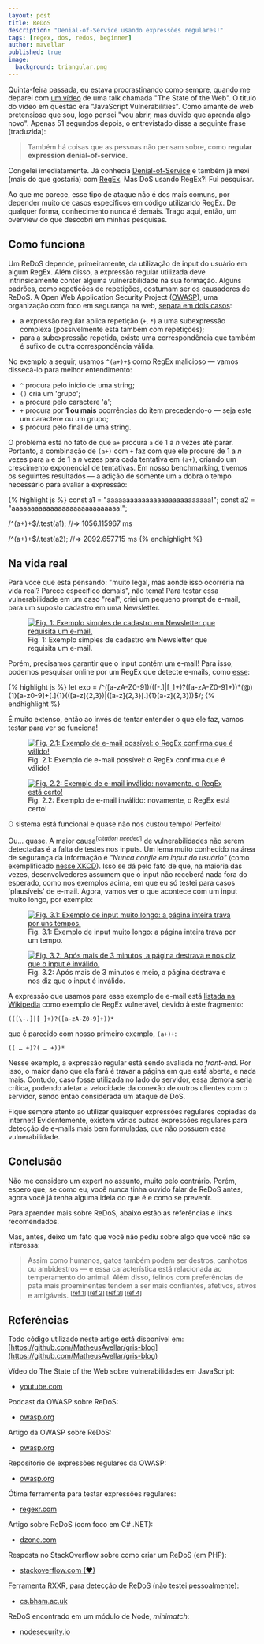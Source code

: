 ```yaml
---
layout: post
title: ReDoS
description: "Denial-of-Service usando expressões regulares!"
tags: [regex, dos, redos, beginner]
author: mavellar
published: true
image:
  background: triangular.png
---
```


Quinta-feira passada, eu estava procrastinando como sempre, quando me deparei com [um vídeo](https://youtu.be/IIwgeZgZFBo) de uma talk chamada "The State of the Web". O título do vídeo em questão era "JavaScript Vulnerabilities". Como amante de web pretensioso que sou, logo pensei "vou abrir, mas duvido que aprenda algo novo". Apenas 51 segundos depois, o entrevistado disse a seguinte frase (traduzida):

> Também há coisas que as pessoas não pensam sobre, como **regular expression denial-of-service.**

Congelei imediatamente. Já conhecia [Denial-of-Service](https://en.wikipedia.org/wiki/Denial-of-service_attack) e também já mexi (mais do que gostaria) com [RegEx](https://en.wikipedia.org/wiki/Regular_expression). Mas DoS usando RegEx⁈ Fui pesquisar.


Ao que me parece, esse tipo de ataque não é dos mais comuns, por depender muito de casos específicos em código utilizando RegEx. De qualquer forma, conhecimento nunca é demais. Trago aqui, então, um overview do que descobri em minhas pesquisas.

## Como funciona

Um ReDoS depende, primeiramente, da utilização de input do usuário em algum RegEx. Além disso, a expressão regular utilizada deve intrinsicamente conter alguma vulnerabilidade na sua formação. Alguns padrões, como repetições de repetições, costumam ser os causadores de ReDoS. A Open Web Application Security Project ([OWASP](https://en.wikipedia.org/wiki/OWASP)), uma organização com foco em segurança na web, [separa em dois casos](https://www.owasp.org/index.php/Podcast_56):

- a expressão regular aplica repetição (`+`, `*`) a uma subexpressão complexa (possivelmente esta também com repetições);
- para a subexpressão repetida, existe uma correspondência que também é sufixo de outra correspondência válida.

No exemplo a seguir, usamos `^(a+)+$` como RegEx malicioso — vamos dissecá-lo para melhor entendimento:

- `^` procura pelo início de uma string;
- `()` cria um 'grupo';
- `a` procura pelo caractere 'a';
- `+` procura por **1 ou mais** ocorrências do item precedendo-o — seja este um caractere ou um grupo;
- `$` procura pelo final de uma string.

O problema está no fato de que `a+` procura `a` de 1 a _n_ vezes até parar. Portanto, a combinação de `(a+)` com `+` faz com que ele procure de 1 a _n_ vezes para `a` e de 1 a _n_ vezes para cada tentativa em `(a+)`, criando um crescimento exponencial de tentativas. Em nosso benchmarking, tivemos os seguintes resultados — a adição de somente um `a` dobra o tempo necessário para avaliar a expressão:

{% highlight js %}
const a1 = "aaaaaaaaaaaaaaaaaaaaaaaaaaa!";
const a2 = "aaaaaaaaaaaaaaaaaaaaaaaaaaaa!";

/^(a+)+$/.test(a1);
//=> 1056.115967 ms

/^(a+)+$/.test(a2);
//=> 2092.657715 ms
{% endhighlight %}

## Na vida real

Para você que está pensando: "muito legal, mas aonde isso ocorreria na vida real? Parece específico demais", não tema! Para testar essa vulnerabilidade em um caso "real", criei um pequeno prompt de e-mail, para um suposto cadastro em uma Newsletter.

<figure class="half center">
   <a href="{{ site.url }}/images/2018-06-03-MHnyv0P.png"><img src="{{ site.url }}/images/2018-06-03-MHnyv0P.png" alt="Fig. 1: Exemplo simples de cadastro em Newsletter que requisita um e-mail."></a>
  <figcaption>Fig. 1: Exemplo simples de cadastro em Newsletter que requisita um e-mail.</figcaption>
</figure>

Porém, precisamos garantir que o input contém um e-mail! Para isso, podemos pesquisar online por um RegEx que detecte e-mails, como [esse](http://regexlib.com/REDetails.aspx?regexp_id=1757):

{% highlight js %}
let exp = /^([a-zA-Z0-9])(([\-.]|[_]+)?([a-zA-Z0-9]+))*(@){1}[a-z0-9]+[.]{1}(([a-z]{2,3})|([a-z]{2,3}[.]{1}[a-z]{2,3}))$/;
{% endhighlight %}

É muito extenso, então ao invés de tentar entender o que ele faz, vamos testar para ver se funciona!

<figure class="half center">
   <a href="{{ site.url }}/images/2018-06-03-H9tpO79.png"><img src="{{ site.url }}/images/2018-06-03-H9tpO79.png" alt="Fig. 2.1: Exemplo de e-mail possível: o RegEx confirma que é válido!"></a>
  <figcaption>Fig. 2.1: Exemplo de e-mail possível: o RegEx confirma que é válido!</figcaption>
</figure>

<figure class="half center">
   <a href="{{ site.url }}/images/2018-06-03-6ywfujd.png"><img src="{{ site.url }}/images/2018-06-03-6ywfujd.png" alt="Fig. 2.2: Exemplo de e-mail inválido: novamente, o RegEx está certo!"></a>
  <figcaption>Fig. 2.2: Exemplo de e-mail inválido: novamente, o RegEx está certo!</figcaption>
</figure>

O sistema está funcional e quase não nos custou tempo! Perfeito!


Ou... quase. A maior causa<sup>[_citation needed_]</sup> de vulnerabilidades não serem detectadas é a falta de testes nos inputs. Um lema muito conhecido na área de segurança da informação é _"Nunca confie em input do usuário"_ (como exemplificado [nesse XKCD](https://xkcd.com/327/)). Isso se dá pelo fato de que, na maioria das vezes, desenvolvedores assumem que o input não receberá nada fora do esperado, como nos exemplos acima, em que eu só testei para casos 'plausíveis' de e-mail. Agora, vamos ver o que acontece com um input muito longo, por exemplo:

<figure class="half center">
   <a href="{{ site.url }}/images/2018-06-03-18da7E1.png"><img src="{{ site.url }}/images/2018-06-03-18da7E1.png" alt="Fig. 3.1: Exemplo de input muito longo: a página inteira trava por uns tempos."></a>
  <figcaption>Fig. 3.1: Exemplo de input muito longo: a página inteira trava por um tempo.</figcaption>
</figure>

<figure class="half center">
   <a href="{{ site.url }}/images/2018-06-03-5jAES3n.png"><img src="{{ site.url }}/images/2018-06-03-5jAES3n.png" alt="Fig. 3.2: Após mais de 3 minutos, a página destrava e nos diz que o input é inválido."></a>
  <figcaption>Fig. 3.2: Após mais de 3 minutos e meio, a página destrava e nos diz que o input é inválido.</figcaption>
</figure>

A expressão que usamos para esse exemplo de e-mail está [listada na Wikipedia](https://en.wikipedia.org/wiki/ReDoS#Vulnerable_regexes_in_online_repositories) como exemplo de RegEx vulnerável, devido à este fragmento:

    (([\-.]|[_]+)?([a-zA-Z0-9]+))*

que é parecido com nosso primeiro exemplo, `(a+)+`:

    (( … +)?( … +))*


Nesse exemplo, a expressão regular está sendo avaliada no _front-end_. Por isso, o maior dano que ela fará é travar a página em que está aberta, e nada mais. Contudo, caso fosse utilizada no lado do servidor, essa demora seria crítica, podendo afetar a velocidade da conexão de outros clientes com o servidor, sendo então considerada um ataque de DoS.


Fique sempre atento ao utilizar quaisquer expressões regulares copiadas da internet! Evidentemente, existem várias outras expressões regulares para detecção de e-mails mais bem formuladas, que não possuem essa vulnerabilidade.

## Conclusão
Não me considero um expert no assunto, muito pelo contrário. Porém, espero que, se como eu, você nunca tinha ouvido falar de ReDoS antes, agora você já tenha alguma ideia do que é e como se prevenir.

Para aprender mais sobre ReDoS, abaixo estão as referências e links recomendados.

Mas, antes, deixo um fato que você não pediu sobre algo que você não se interessa:

> Assim como humanos, gatos também podem ser destros, canhotos ou ambidestros — e essa característica está relacionada ao temperamento do animal. Além disso, felinos com preferências de pata mais proeminentes tendem a ser mais confiantes, afetivos, ativos e amigáveis. <sup>[[ref 1]](https://doi.org/10.1016/j.anbehav.2009.06.010) [[ref 2]](https://doi.org/10.1016/j.anbehav.2017.11.002) [[ref 3]](https://doi.org/10.1016/S0376-6357(96)00758-9) [[ref 4]](https://doi.org/10.1037/com0000030)</sup>

## Referências

Todo código utilizado neste artigo está disponível em: [https://github.com/MatheusAvellar/gris-blog](https://github.com/MatheusAvellar/gris-blog)

Vídeo do The State of the Web sobre vulnerabilidades em JavaScript:
- [youtube.com](https://youtu.be/IIwgeZgZFBo)

Podcast da OWASP sobre ReDoS:
- [owasp.org](https://www.owasp.org/index.php/Podcast_56)

Artigo da OWASP sobre ReDoS:
- [owasp.org](https://www.owasp.org/index.php/Regular_expression_Denial_of_Service_-_ReDoS)

Repositório de expressões regulares da OWASP:
- [owasp.org](https://www.owasp.org/index.php/OWASP_Validation_Regex_Repository)

Ótima ferramenta para testar expressões regulares:
- [regexr.com](https://regexr.com/)

Artigo sobre ReDoS (com foco em C# .NET):
- [dzone.com](https://dzone.com/articles/regular-expressions-denial)

Resposta no StackOverflow sobre como criar um ReDoS (em PHP):
- [stackoverflow.com (❤)](https://stackoverflow.com/a/37403809/4824627)

Ferramenta RXXR, para detecção de ReDoS (não testei pessoalmente):
- [cs.bham.ac.uk](http://www.cs.bham.ac.uk/~hxt/research/rxxr.shtml)

ReDoS encontrado em um módulo de Node, _minimatch_:
- [nodesecurity.io](https://nodesecurity.io/advisories/118)